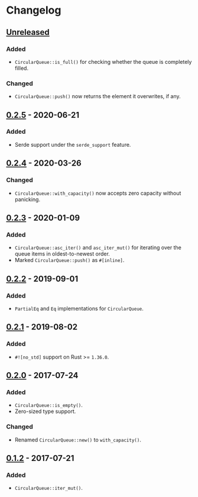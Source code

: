 # Changelog

## [Unreleased]

### Added
- `CircularQueue::is_full()` for checking whether the queue is completely filled.

### Changed
- `CircularQueue::push()` now returns the element it overwrites, if any.

## [0.2.5] - 2020-06-21

### Added
- Serde support under the `serde_support` feature.

## [0.2.4] - 2020-03-26

### Changed
- `CircularQueue::with_capacity()` now accepts zero capacity without panicking.

## [0.2.3] - 2020-01-09

### Added
- `CircularQueue::asc_iter()` and `asc_iter_mut()` for iterating over the queue
  items in oldest-to-newest order.
- Marked `CircularQueue::push()` as `#[inline]`.

## [0.2.2] - 2019-09-01

### Added
- `PartialEq` and `Eq` implementations for `CircularQueue`.

## [0.2.1] - 2019-08-02

### Added
- `#![no_std]` support on Rust >= `1.36.0`.

## [0.2.0] - 2017-07-24

### Added
- `CircularQueue::is_empty()`.
- Zero-sized type support.

### Changed
- Renamed `CircularQueue::new()` to `with_capacity()`.

## [0.1.2] - 2017-07-21

### Added
- `CircularQueue::iter_mut()`.

[Unreleased]: https://github.com/YaLTeR/circular-queue/compare/v0.2.5...HEAD
[0.2.5]: https://github.com/YaLTeR/circular-queue/compare/v0.2.4...v0.2.5
[0.2.4]: https://github.com/YaLTeR/circular-queue/compare/v0.2.3...v0.2.4
[0.2.3]: https://github.com/YaLTeR/circular-queue/compare/v0.2.2...v0.2.3
[0.2.2]: https://github.com/YaLTeR/circular-queue/compare/v0.2.1...v0.2.2
[0.2.1]: https://github.com/YaLTeR/circular-queue/compare/v0.2.0...v0.2.1
[0.2.0]: https://github.com/YaLTeR/circular-queue/compare/v0.1.2...v0.2.0
[0.1.2]: https://github.com/YaLTeR/circular-queue/compare/v0.1.1...v0.1.2
